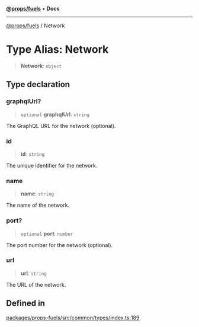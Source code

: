[**@props/fuels**](../README.md) • **Docs**

***

[@props/fuels](../globals.md) / Network

# Type Alias: Network

> **Network**: `object`

## Type declaration

### graphqlUrl?

> `optional` **graphqlUrl**: `string`

The GraphQL URL for the network (optional).

### id

> **id**: `string`

The unique identifier for the network.

### name

> **name**: `string`

The name of the network.

### port?

> `optional` **port**: `number`

The port number for the network (optional).

### url

> **url**: `string`

The URL of the network.

## Defined in

[packages/props-fuels/src/common/types/index.ts:189](https://github.com/Props-Labs/octane/blob/09e744f342f4ccab903046cdb8054688422ab64d/packages/props-fuels/src/common/types/index.ts#L189)
